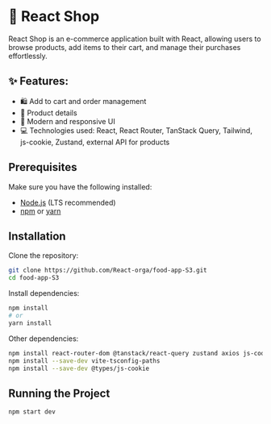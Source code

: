 # 🛒 React Shop
React Shop is an e-commerce application built with React, allowing users to browse products, add items to their cart, and manage their purchases effortlessly.

## ✨ Features:
- 🛍️ Add to cart and order management
- 📄 Product details
- 🎨 Modern and responsive UI
- 💻 Technologies used: React, React Router, TanStack Query, Tailwind, js-cookie, Zustand, external API for products

## Prerequisites

Make sure you have the following installed:
- [Node.js](https://nodejs.org/) (LTS recommended)
- [npm](https://www.npmjs.com/) or [yarn](https://yarnpkg.com/)

## Installation

Clone the repository:
```sh
git clone https://github.com/React-orga/food-app-S3.git
cd food-app-S3
```

Install dependencies:
```sh
npm install
# or
yarn install
```

Other dependencies:
```sh
npm install react-router-dom @tanstack/react-query zustand axios js-cookie
npm install --save-dev vite-tsconfig-paths
npm install --save-dev @types/js-cookie
```

## Running the Project
```sh
npm start dev
```
